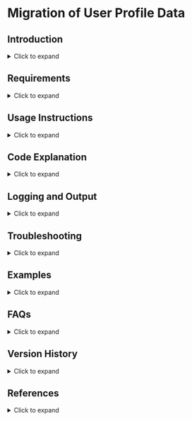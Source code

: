 # Migration of User Profile Data

## Introduction
<details>
  <summary>Click to expand</summary>
  The `MigrateUserProfile.ps1` script is designed to facilitate the migration of user profile data from an old profile directory to a new one. It includes functionalities for checking administrative privileges, browsing directories, migrating files, and logging the process to ensure smooth and reliable data transfer.
</details>

## Requirements
<details>
  <summary>Click to expand</summary>
  <ul>
    <li><strong>PowerShell</strong>: The script is written in PowerShell and requires a compatible environment.</li>
    <li><strong>Administrative Rights</strong>: The script must be run with administrative privileges to access and modify user profile directories.</li>
    <li><strong>Sufficient Storage Space</strong>: Ensure that the destination profile directory has enough space to accommodate the migrated files.</li>
  </ul>
</details>

## Usage Instructions
<details>
  <summary>Click to expand</summary>
  <ol>
    <li><strong>Open PowerShell as an Administrator</strong>:
      <ul>
        <li>Search for `PowerShell` in the Windows Start menu.</li>
        <li>Right-click on `Windows PowerShell` and select `Run as administrator`.</li>
      </ul>
    </li>
    <li><strong>Navigate to the Script Directory</strong>:
      <ul>
        <li>Use the `cd` command in PowerShell to navigate to the directory where `MigrateUserProfile.ps1` is located.</li>
      </ul>
    </li>
    <li><strong>Execute the Script</strong>:
      <pre><code>./MigrateUserProfile.ps1</code></pre>
    </li>
    <li><strong>Follow the Prompts</strong>:
      <ul>
        <li>Select the old and new user profile directories using the graphical interface.</li>
        <li>Choose whether to move (deletes files from the original location) or copy (keeps original files intact) the files.</li>
      </ul>
    </li>
  </ol>
</details>

## Code Explanation
<details>
  <summary>Click to expand</summary>
  <ul>
    <li><strong>Admin Privilege Check</strong>: The script verifies that it is running with administrative privileges before proceeding.</li>
    <li><strong>Directory Browsing</strong>: Users are presented with a graphical interface to choose the source (old profile) and destination (new profile) directories.</li>
    <li><strong>File Migration Options</strong>:
      <ul>
        <li><strong>Move</strong>: Transfers files to the new profile and removes them from the original location.</li>
        <li><strong>Copy</strong>: Duplicates files while preserving them in the original location.</li>
      </ul>
    </li>
    <li><strong>Selected Directories</strong>: The script migrates specific folders such as `Desktop`, `Documents`, `Pictures`, `Downloads`, `Music`, and `Videos`.</li>
    <li><strong>Logging System</strong>: The script creates a log file named `MigrationLog.txt` in the destination directory.</li>
    <li><strong>Summary Report</strong>: At the end of the migration, the script provides a detailed summary including:
      <ul>
        <li>The total number of files processed.</li>
        <li>The number of successful migrations.</li>
        <li>Any directories skipped due to errors or permissions issues.</li>
      </ul>
    </li>
  </ul>
</details>

## Logging and Output
<details>
  <summary>Click to expand</summary>
  <ul>
    <li>A log file (`MigrationLog.txt`) is generated in the new profile directory.</li>
    <li>This file records all migration actions, making it easy to track progress and troubleshoot issues.</li>
  </ul>
</details>

## Troubleshooting
<details>
  <summary>Click to expand</summary>
  <ul>
    <li><strong>Ensure You Have Administrative Rights</strong>: If you receive an error about permissions, rerun the script as an administrator.</li>
    <li><strong>Check the Log File</strong>: If files fail to migrate, review `MigrationLog.txt` for specific errors.</li>
    <li><strong>Verify Available Storage Space</strong>: The new profile directory should have enough storage to accommodate the files.</li>
    <li><strong>Check File Permissions</strong>: Some system-protected files may not be migrated due to restrictions.</li>
  </ul>
</details>

## Examples
<details>
  <summary>Click to expand</summary>
  To run the script, open PowerShell and execute:
  <pre><code>./MigrateUserProfile.ps1</code></pre>
  You will then be guided through the migration process interactively.
</details>

## FAQs
<details>
  <summary>Click to expand</summary>
  <ul>
    <li><strong>What if I don't have admin rights?</strong> You need to run PowerShell as an administrator to execute this script.</li>
    <li><strong>Can I choose specific folders to migrate?</strong> No, the script automatically migrates predefined user folders.</li>
    <li><strong>Will my files be deleted after migration?</strong> If you choose "Move," files will be removed from the original location. If you choose "Copy," they will remain in both locations.</li>
  </ul>
</details>

## Version History
<details>
  <summary>Click to expand</summary>
  <ul>
    <li><strong>Version 1.0</strong>: Initial release of the migration script.</li>
  </ul>
</details>

## References
<details>
  <summary>Click to expand</summary>
  <ul>
    <li><a href="https://docs.microsoft.com/en-us/powershell/">PowerShell Documentation</a></li>
  </ul>
</details>
